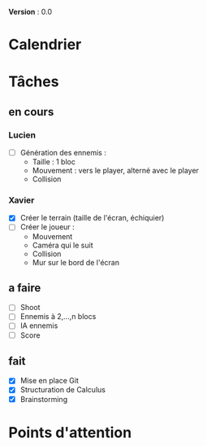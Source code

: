 **Version** : 0.0

# Calendrier

# Tâches

## en cours
### Lucien
- [ ] Génération des ennemis :
    - Taille : 1 bloc
    - Mouvement : vers le player, alterné avec le player
    - Collision

### Xavier
- [x] Créer le terrain (taille de l'écran, échiquier)
- [ ] Créer le joueur :
    - Mouvement
    - Caméra qui le suit
    - Collision
    - Mur sur le bord de l'écran
## a faire 
- [ ] Shoot
- [ ] Ennemis à 2,...,n blocs
- [ ] IA ennemis
- [ ] Score

## fait
- [X] Mise en place Git
- [X] Structuration de Calculus
- [X] Brainstorming

# Points d'attention

